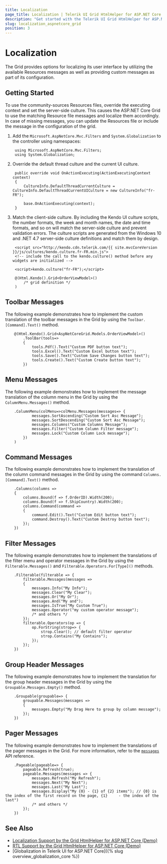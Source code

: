 ```yaml
---
title: Localization
page_title: Localization | Telerik UI Grid HtmlHelper for ASP.NET Core
description: "Get started with the Telerik UI Grid HtmlHelper for ASP.NET Core and translate its toolbar, menu, command, filter, header, and pager text messages for different culture locales."
slug: localization_aspnetcore_grid
position: 3
---
```


# Localization

The Grid provides options for localizing its user interface by utilizing the available Resources messages as well as providing custom messages as part of its configuration.

## Getting Started

To use the community-sources Resources files, override the executing context and set the server-side culture. This causes the ASP.NET Core Grid to use the matching Resource file messages and localize them accordingly. In case of missing messages, you can update the Resources file or include the message in the configuration of the grid.

1. Add the `Microsoft.AspNetCore.Mvc.Filters` and `System.Globalization` to the controller using namespaces:

        using Microsoft.AspNetCore.Mvc.Filters;
        using System.Globalization;

1. Override the default thread culture and the current UI culture.

        public override void OnActionExecuting(ActionExecutingContext context)
        {
            CultureInfo.DefaultThreadCurrentCulture = CultureInfo.DefaultThreadCurrentUICulture = new CultureInfo("fr-FR");

            base.OnActionExecuting(context);
        }

1. Match the client-side culture. By including the Kendo UI culture scripts, the number formats, the week and month names, the date and time formats, and so on will match the server-side culture and prevent validation errors. The culture scripts are generated from the Windows 10 and .NET 4.7 server-side culture definitions and match them by design.

        <script src="http://kendo.cdn.telerik.com/{{ site.mvcCoreVersion }}/js/cultures/kendo.culture.fr-FR.min.js">
        <!-- include the call to the kendo.culture() method before any widgets are initialized -->

        <script>kendo.culture("fr-FR");</script>

        @(Html.Kendo().Grid<OrderViewModel>()
            /* grid definition */
        )

## Toolbar Messages

The following example demonstrates how to implement the custom translation of the toolbar messages in the Grid by using the `Toolbar.[Command].Text()` method.

        @(Html.Kendo().Grid<AspNetCoreGrid.Models.OrderViewModel>()
            .ToolBar(tools=>
            {
                tools.Pdf().Text("Custom PDF button text");
                tools.Excel().Text("Custom Excel button text");
                tools.Save().Text("Custom Save Changes button text");
                tools.Create().Text("Custom Create button text");
            })


## Menu Messages

The following example demonstrates how to implement the message translation of the column menu in the Grid by using the `ColumnMenu.Messages()` method.

        .ColumnMenu(colMenu=>colMenu.Messages(messages=> {
                messages.SortAscending("Custom Sort Asc Message");
                messages.SortDescending("Custom Sort Asc Message");
                messages.Columns("Custom Columns Message");
                messages.Filter("Custom Column Filter message");
                messages.Lock("Custom Column Lock message");
            })
        )

## Command Messages

The following example demonstrates how to implement the translation of the column command messages in the Grid by using the command `Columns.[Command].Text()` method.

        .Columns(columns =>
        {
            columns.Bound(f => f.OrderID).Width(200);
            columns.Bound(f => f.ShipCountry).Width(200);
            columns.Command(command =>
            {
                command.Edit().Text("Custom Edit button text");
                command.Destroy().Text("Custom Destroy button text");
            });
        })

## Filter Messages

The following example demonstrates how to implement the translations of the filter menu and operator messages in the Grid by using the `Filterable.Messages()` and `Filterable.Operators.For[Type]()` methods.

  	    .Filterable(filterable => {
            filterable.Messages(messages =>
            {
                messages.Info("My Info");
                messages.Clear("My Clear");
                messages.Or("My Or");
                messages.And("My and");
                messages.IsTrue("My Custom True");
                messages.Operator("my custom operator message");
                /* and others */
            });
            filterable.Operators(op => {
                op.ForString(strop=> {
                    strop.Clear(); // default filter operator
                    strop.Contains("My Contains");
                });
            });
        })

## Group Header Messages

The following example demonstrates how to implement the translation for the group header messages in the Grid by using the `Groupable.Messages.Empty()` method.

        .Groupable(groupable=> {
            groupable.Messages(messages =>
            {
                messages.Empty("My Drag Here to group by column message");
            });
        })

## Pager Messages

The following example demonstrates how to implement the translations of the pager messages in the Grid. For more information, refer to the [`messages`](/api/javascript/ui/pager#messages-object) API reference.

        .Pageable(pageable=> {
            pageable.Refresh(true);
            pageable.Messages(messages => {
                messages.Refresh("My Refresh");
                messages.Next("My Next");
                messages.Last("My Last");
                messages.Display("My {0} - {1} of {2} items"); // {0} is the index of the first record on the page, {1}     - the index of the last")
                /* and others */
            });
        })

## See Also

* [Localization Support by the Grid HtmlHelper for ASP.NET Core (Demo)](https://demos.telerik.com/aspnet-core/grid/globalization)
* [RTL Support by the Grid HtmlHelper for ASP.NET Core (Demo)](https://demos.telerik.com/aspnet-core/grid/right-to-left-support)
* [Globalization in Telerik UI for ASP.NET Core]({% slug overview_globalization_core %})
